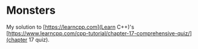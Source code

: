 # Monsters
My solution to [https://learncpp.com](Learn C++)'s [https://www.learncpp.com/cpp-tutorial/chapter-17-comprehensive-quiz/](chapter 17 quiz).
